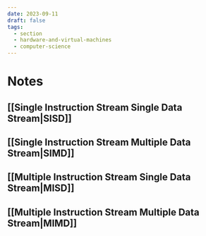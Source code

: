 ```yaml
---
date: 2023-09-11
draft: false
tags:
  - section
  - hardware-and-virtual-machines
  - computer-science
---
```

# Notes

## [[Single Instruction Stream Single Data Stream|SISD]]
## [[Single Instruction Stream Multiple Data Stream|SIMD]]
## [[Multiple Instruction Stream Single Data Stream|MISD]]
## [[Multiple Instruction Stream Multiple Data Stream|MIMD]]